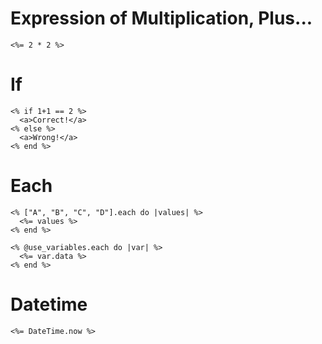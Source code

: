 # Expression of Multiplication, Plus...

```erb
<%= 2 * 2 %>
```

# If

```erb
<% if 1+1 == 2 %>
  <a>Correct!</a>
<% else %>
  <a>Wrong!</a>
<% end %>
```

# Each

```erb
<% ["A", "B", "C", "D"].each do |values| %>
  <%= values %>
<% end %>
```

```erb
<% @use_variables.each do |var| %>
  <%= var.data %>
<% end %>
```

# Datetime

```erb
<%= DateTime.now %>
```

